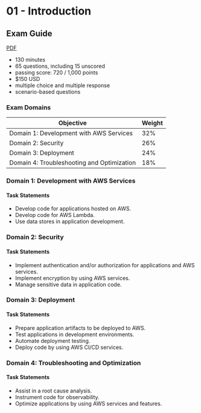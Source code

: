 # 01 - Introduction

## Exam Guide

[PDF](https://d1.awsstatic.com/training-and-certification/docs-dev-associate/AWS-Certified-Developer-Associate_Exam-Guide.pdf)

- 130 minutes
- 65 questions, including 15 unscored
- passing score: 720 / 1,000 points
- $150 USD
- multiple choice and multiple response
- scenario-based questions

### Exam Domains

| Objective                                  | Weight |
| ------------------------------------------ | ------ |
| Domain 1: Development with AWS Services    | 32%    |
| Domain 2: Security                         | 26%    |
| Domain 3: Deployment                       | 24%    |
| Domain 4: Troubleshooting and Optimization | 18%    |

### Domain 1: Development with AWS Services

#### Task Statements

- Develop code for applications hosted on AWS.
- Develop code for AWS Lambda.
- Use data stores in application development.

### Domain 2: Security

#### Task Statements

- Implement authentication and/or authorization for applications and AWS services.
- Implement encryption by using AWS services.
- Manage sensitive data in application code.

### Domain 3: Deployment

#### Task Statements

- Prepare application artifacts to be deployed to AWS.
- Test applications in development environments.
- Automate deployment testing.
- Deploy code by using AWS CI/CD services.

### Domain 4: Troubleshooting and Optimization

#### Task Statements

- Assist in a root cause analysis.
- Instrument code for observability.
- Optimize applications by using AWS services and features.
